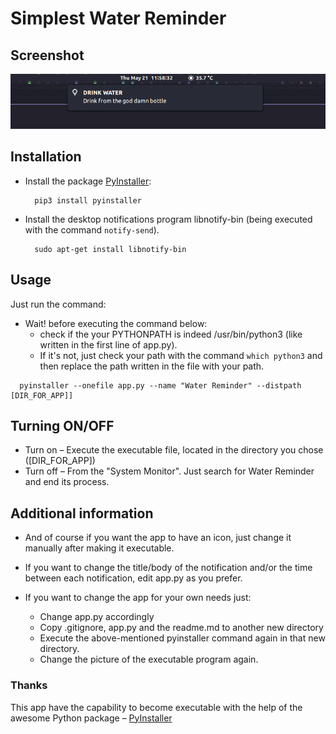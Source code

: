 # Simplest Water Reminder

## Screenshot

![Screenshot](screenshot/Ubuntu-Notification.png?raw=true)

## Installation

* Install the package [PyInstaller](https://github.com/pyinstaller/pyinstaller):

  ```terminal
    pip3 install pyinstaller
  ```

* Install the desktop notifications program libnotify-bin
  (being executed with the command `notify-send`).

  ```terminal
    sudo apt-get install libnotify-bin
  ```

## Usage

Just run the command:

* Wait! before executing the command below:
  * check if the your PYTHONPATH is indeed /usr/bin/python3
  (like written in the first line of app.py).
  * If it's not, just check your path with the command `which python3`
  and then replace the path written in the file with your path.

```terminal
  pyinstaller --onefile app.py --name "Water Reminder" --distpath [DIR_FOR_APP]]
```

## Turning ON/OFF

* Turn on – Execute the executable file, located in the directory you chose ([DIR_FOR_APP])
* Turn off – From the "System Monitor".
  Just search for Water Reminder and end its process.

## Additional information

* And of course if you want the app to have an icon,
  just change it manually after making it executable.

* If you want to change the title/body of the notification
  and/or the time between each notification, edit app.py as you prefer.

* If you want to change the app for your own needs just:
  * Change app.py accordingly
  * Copy .gitignore, app.py and the readme.md to another new directory
  * Execute the above-mentioned pyinstaller command again in that new directory.
  * Change the picture of the executable program again.

### Thanks

This app have the capability to become executable
with the help of the awesome Python package – [PyInstaller](https://github.com/pyinstaller/pyinstaller)
